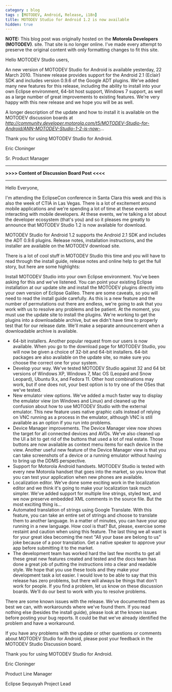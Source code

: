 ```yaml
---
category : blog
tags : [MOTODEV, Android, Release, i18n]
title: MOTODEV Studio for Android 1.2 is now available
hidden: true
---
```

**NOTE:** This blog post was originally hosted on the **Motorola Developers (MOTODEV)**. site. That site is no longer online. I've made every attempt to preserve the original content with only formatting changes to fit this site.

Hello MOTODEV Studio users,

An new version of MOTODEV Studio for Android is available yesterday, 22
March 2010. Thisnew release provides support for the Android 2.1
(Eclair) SDK and includes version 0.9.6 of the Google ADT plugins. We've
added many new features for this release, including the ability to
install into your own Eclipse environment, 64-bit host support, Windows
7 support, as well as a large number of great improvements to existing
features. We're very happy with this new release and we hope you will be
as well.

A longer description of the update and how to install it is available on
the MOTODEV discussion boards at
*http://community.developer.motorola.com/t5/MOTODEV-Studio-for-Android/ANN-MOTODEV-Studio-1-2-is-now-...*

Thank you for using MOTODEV Studio for Android.

Eric Cloninger

Sr. Product Manager

------------------------------------------------------------------------

**&gt;&gt;&gt;&gt; Content of Discussion Board Post &lt;&lt;&lt;&lt;**

------------------------------------------------------------------------

Hello Everyone,

I'm attending the EclipseCon conference in Santa Clara this week and
this is also the week of CTIA in Las Vegas. There is a lot of excitement
around mobile applications and we're spending a lot of time at these
events interacting with mobile developers. At these events, we're
talking a lot about the developer ecosystem (that's you) and so it
pleases me greatly to announce that MOTODEV Studio 1.2 is now available
for download.

MOTODEV Studio for Android 1.2 supports the Android 2.1 SDK and includes
the ADT 0.9.6 plugins. Release notes, installation instructions, and the
installer are available on the MOTODEV download site.

There is a lot of cool stuff in MOTODEV Studio this time and you will
have to read through the install guide, release notes and online help to
get the full story, but here are some highlights:

Install MOTODEV Studio into your own Eclipse environment. You've been
asking for this and we've listened. You can point your existing Eclipse
installation at our update site and install the MOTODEV plugins directly
into your own version of Eclipse Galileo. There are some caveats, so you
will need to read the install guide carefully. As this is a new feature
and the number of permutations out there are endless, we're going to ask
that you work with us to resolve any problems and be patient. At the
moment, you must use the update site to install the plugins. We're
working to get the plugins into a downloadable archive, but we didn't
have time to properly test that for our release date. We'll make a
separate announcement when a downloadable archive is available.

-   64-bit installers. Another popular request from our users is now
    available. When you go to the download page for MOTODEV Studio, you
    will now be given a choice of 32-bit and 64-bit installers. 64-bit
    packages are also available on the update site, so make sure you
    choose the correct one for your system.
-   Develop your way. We've tested MOTODEV Studio against 32 and 64 bit
    versions of Windows XP, Windows 7, Mac OS (Leopard and Snow
    Leopard), Ubuntu 9.x, and Fedora 11. Other host combinations may
    work, but if one does not, your best option is to try one of the
    OSes that we've tested.
-   New emulator view options. We've added a much faster way to display
    the emulator view (on Windows and Linux) and cleaned up the
    confusion about how to use MOTODEV Studio with the external
    emulator. This new feature uses native graphic calls instead of
    relying on VNC running as a process in the emulator, although VNC is
    still available as an option if you run into problems.
-   Device Manager improvements. The Device Manager view now shows the
    target for all connected devices and AVDs. We've also cleaned up the
    UI a bit to get rid of the buttons that used a lot of real estate.
    Those buttons are now available as context menu items for each
    device in the view. Another useful new feature of the Device Manager
    view is that you can take screenshots of a device or a running
    emulator without having to bring up the DDMS perspective.
-   Support for Motorola Android handsets. MOTODEV Studio is tested with
    every new Motorola handset that goes into the market, so you know
    that you can test your application when new phones are available.
-   Localization editor. We've done some exciting work in the
    localization editor and we think it's going to make your
    localization task much simpler. We've added support for multiple
    line strings, styled text, and we now preserve embedded XML comments
    in the source file. But the most exciting thing is...
-   Automated translation of strings using Google Translate. With this
    feature, you can take an entire set of strings and choose to
    translate them to another language. In a matter of minutes, you can
    have your app running in a new language. How cool is that? But,
    please, exercise some restaint and caution when using this feature.
    The last thing we all want is for your great idea becoming the next
    "All your base are belong to us" joke because of a poor translation.
    Get a native speaker to approve your app before submitting it to the
    market.
-   The development team has worked hard the last few months to get all
    these great new features created and tested and the docs team has
    done a great job of putting the instructions into a clear and
    readable style. We hope that you use these tools and they make your
    development task a lot easier. I would love to be able to say that
    this release has zero problems, but there will always be things that
    don't work for people. If you find a problem, let us know on these
    discussion boards. We'll do our best to work with you to resolve
    problems.

There are some known issues with the release. We've documented them as
best we can, with workarounds where we've found them. If you read
nothing else (besides the install guide), please look at the known
issues before posting your bug reports. It could be that we've already
identified the problem and have a workaround.

If you have any problems with the update or other questions or comments
about MOTODEV Studio for Android, please post your feedback in the
MOTODEV Studio Discussion board.

Thank you for using MOTODEV Studio for Android.

Eric Cloninger

Product Line Manager

Eclipse Sequoyah Project Lead
